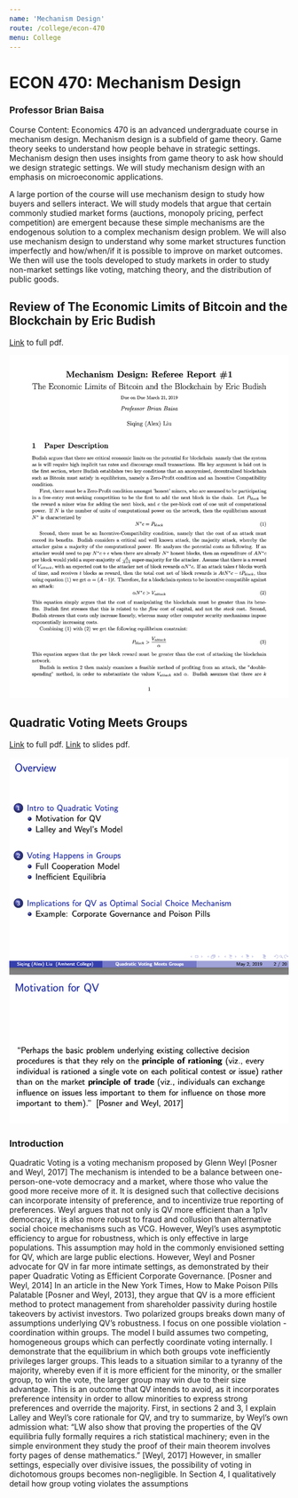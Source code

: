 ```yaml
---
name: 'Mechanism Design'
route: /college/econ-470
menu: College
---
```


# ECON 470: Mechanism Design
### Professor Brian Baisa
Course Content: Economics 470 is an advanced undergraduate course in mechanism design. Mechanism design is a subfield of game theory. Game theory seeks to understand how people behave in strategic settings. Mechanism design then uses insights from game theory to ask how should we design strategic settings. We will study mechanism design with an emphasis on microeconomic applications.

A large portion of the course will use mechanism design to study how buyers and sellers interact. We will study models that argue that certain commonly studied market forms (auctions, monopoly pricing, perfect competition) are emergent because these simple mechanisms are the endogenous solution to a complex mechanism design problem. We will also use mechanism design to understand why some market structures function imperfectly and how/when/if it is possible to improve on market outcomes. We then will use the tools developed to study markets in order to study non-market settings like voting, matching theory, and the distribution of public goods.

## Review of The Economic Limits of Bitcoin and the Blockchain by Eric Budish
[Link](../pdfs/mechanism-design-bitcoin.pdf) to full pdf.

![bitcoin preview](./bitcoin-preview.png)

## Quadratic Voting Meets Groups
[Link](../pdfs/mechanism-design-qv-paper.pdf) to full pdf.
[Link](../pdfs/mechanism-design-qv-slides.pdf) to slides pdf.

![slides preview](./slides-preview.png)

### Introduction
Quadratic Voting is a voting mechanism proposed by Glenn Weyl [Posner and Weyl, 2017] The mechanism is intended to be a balance between one-person-one-vote democracy and a market, where those who value the good more receive more of it. It is designed such that collective decisions can incorporate intensity of preference, and to incentivize true reporting of preferences.
Weyl argues that not only is QV more efficient than a 1p1v democracy, it is also more robust to fraud and collusion than alternative social choice mechanisms such as VCG. However, Weyl’s uses asymptotic efficiency to argue for robustness, which is only effective in large populations. This assumption may hold in the commonly envisioned setting for QV, which are large public elections. However, Weyl and Posner advocate for QV in far more intimate settings, as demonstrated by their paper Quadratic Voting as Efficient Corporate Governance. [Posner and Weyl, 2014] In an article in the New York Times, How to Make Poison Pills Palatable [Posner and Weyl, 2013], they argue that QV is a more efficient method to protect management from shareholder passivity during hostile takeovers by activist investors.
Two polarized groups breaks down many of assumptions underlying QV’s robustness. I focus on one possible violation - coordination within groups. The model I build assumes two competing, homogeneous groups which can perfectly coordinate voting internally. I demonstrate that the equilibrium in which both groups vote inefficiently privileges larger groups. This leads to a situation similar to a tyranny of the majority, whereby even if it is more efficient for the minority, or the smaller group, to win the vote, the larger group may win due to their size advantage. This is an outcome that QV intends to avoid, as it incorporates preference intensity in order to allow minorities to express strong preferences and override the majority.
First, in sections 2 and 3, I explain Lalley and Weyl’s core rationale for QV, and try to summarize, by Weyl’s own admission what: “LW also show that proving the properties of the QV equilibria fully formally requires a rich statistical machinery; even in the simple environment they study the proof of their main theorem involves forty pages of dense mathematics.” [Weyl, 2017]
However, in smaller settings, especially over divisive issues, the possibility of voting in dichotomous groups becomes non-negligible. In Section 4, I qualitatively detail how group voting violates the assumptions